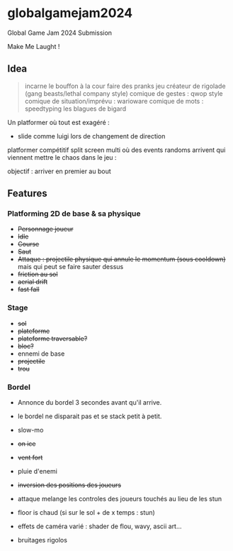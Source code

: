 # globalgamejam2024

Global Game Jam 2024 Submission

Make Me Laught !

## Idea

> incarne le bouffon à la cour
> faire des pranks
> jeu créateur de rigolade (gang beasts/lethal company style)
> comique de gestes : qwop style
> comique de situation/imprévu : warioware
> comique de mots : speedtyping les blagues de bigard

Un platformer où tout est exagéré :
- slide comme luigi lors de changement de direction

platformer compétitif split screen multi où des events randoms arrivent qui viennent mettre le chaos dans le jeu :

objectif : arriver en premier au bout

## Features

### Platforming 2D de base & sa physique

- ~~Personnage joueur~~
- ~~Idle~~
- ~~Course~~
- ~~Saut~~
- ~~Attaque : projectile physique qui annule le momentum (sous cooldown)~~ mais qui peut se faire sauter dessus
- ~~friction au sol~~
- ~~aerial drift~~
- ~~fast fall~~

### Stage

- ~~sol~~
- ~~plateforme~~
- ~~plateforme traversable?~~
- ~~bloc?~~
- ennemi de base
- ~~projectile~~
- ~~trou~~

### Bordel

- Annonce du bordel 3 secondes avant qu'il arrive.
- le bordel ne disparait pas et se stack petit à petit.

- slow-mo
- ~~on ice~~
- ~~vent fort~~
- pluie d'enemi
- ~~inversion des positions des joueurs~~
- attaque melange les controles des joueurs touchés au lieu de les stun
- floor is chaud (si sur le sol + de x temps : stun)
- effets de caméra varié : shader de flou, wavy, ascii art...
- bruitages rigolos